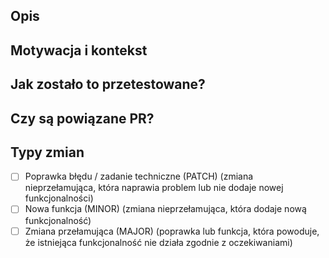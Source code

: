 <!-- Podaj ogólne podsumowanie swoich zmian w powyższym tytule -->

## Opis
<!-- Szczegółowo opisz wprowadzone zmiany -->

## Motywacja i kontekst
<!-- Dlaczego ta zmiana jest potrzebna? Jaki problem rozwiązuje? -->
<!-- Jeśli naprawia otwarty problem, podaj tutaj link do zgłoszenia. -->

## Jak zostało to przetestowane?
<!-- Opisz szczegółowo, jak testowałeś zmiany. -->
<!-- Podaj szczegóły środowiska testowego, przeprowadzone testy oraz -->
<!-- wpływ zmian na inne obszary kodu. -->

## Czy są powiązane PR?
<!-- Wymień tutaj powiązane PR-y. -->
<!-- Uwzględnij priorytet w kolejce PR. -->

## Typy zmian
<!-- Jakiego rodzaju zmiany wprowadza Twój kod? Zaznacz `x` w odpowiednich polach: -->
- [ ] Poprawka błędu / zadanie techniczne (PATCH) (zmiana nieprzełamująca, która naprawia problem lub nie dodaje nowej funkcjonalności)
- [ ] Nowa funkcja (MINOR) (zmiana nieprzełamująca, która dodaje nową funkcjonalność)
- [ ] Zmiana przełamująca (MAJOR) (poprawka lub funkcja, która powoduje, że istniejąca funkcjonalność nie działa zgodnie z oczekiwaniami)
